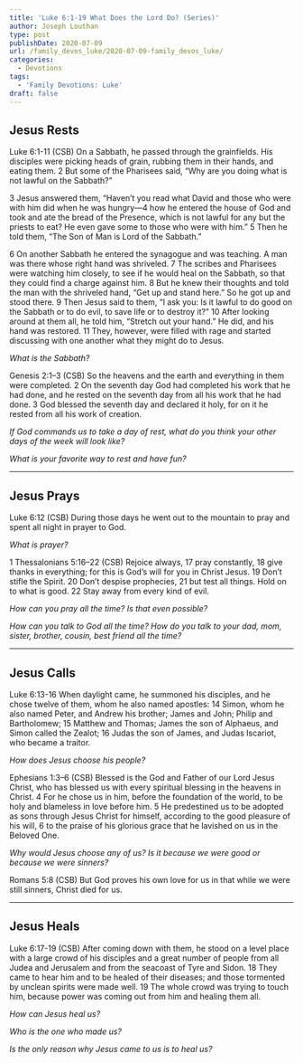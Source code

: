 ```yaml
---
title: 'Luke 6:1-19 What Does the Lord Do? (Series)'
author: Joseph Louthan
type: post
publishDate: 2020-07-09
url: /family_devos_luke/2020-07-09-family_devos_luke/
categories:
  - Devotions
tags:
  - 'Family Devotions: Luke'
draft: false
---
```


## Jesus Rests

Luke 6:1-11 (CSB) On a Sabbath, he passed through the grainfields. His disciples were picking heads of grain, rubbing them in their hands, and eating them. 2 But some of the Pharisees said, “Why are you doing what is not lawful on the Sabbath?”

3 Jesus answered them, “Haven’t you read what David and those who were with him did when he was hungry—4 how he entered the house of God and took and ate the bread of the Presence, which is not lawful for any but the priests to eat? He even gave some to those who were with him.” 5 Then he told them, “The Son of Man is Lord of the Sabbath.”

6 On another Sabbath he entered the synagogue and was teaching. A man was there whose right hand was shriveled. 7 The scribes and Pharisees were watching him closely, to see if he would heal on the Sabbath, so that they could find a charge against him. 8 But he knew their thoughts and told the man with the shriveled hand, “Get up and stand here.” So he got up and stood there. 9 Then Jesus said to them, “I ask you: Is it lawful to do good on the Sabbath or to do evil, to save life or to destroy it?” 10 After looking around at them all, he told him, “Stretch out your hand.” He did, and his hand was restored. 11 They, however, were filled with rage and started discussing with one another what they might do to Jesus.

*What is the Sabbath?*

Genesis 2:1–3 (CSB) So the heavens and the earth and everything in them were completed. 2 On the seventh day God had completed his work that he had done, and he rested on the seventh day from all his work that he had done. 3 God blessed the seventh day and declared it holy, for on it he rested from all his work of creation.

*If God commands us to take a day of rest, what do you think your other days of the week will look like?*

*What is your favorite way to rest and have fun?*

------

## Jesus Prays

Luke 6:12 (CSB) During those days he went out to the mountain to pray and spent all night in prayer to God.

*What is prayer?*

1 Thessalonians 5:16–22 (CSB) Rejoice always, 17 pray constantly, 18 give thanks in everything; for this is God’s will for you in Christ Jesus. 19 Don’t stifle the Spirit. 20 Don’t despise prophecies, 21 but test all things. Hold on to what is good. 22 Stay away from every kind of evil.

*How can you pray all the time? Is that even possible?*

*How can you talk to God all the time? How do you talk to your dad, mom, sister, brother, cousin, best friend all the time?*

------

## Jesus Calls

Luke 6:13-16 When daylight came, he summoned his disciples, and he chose twelve of them, whom he also named apostles: 14 Simon, whom he also named Peter, and Andrew his brother; James and John; Philip and Bartholomew; 15 Matthew and Thomas; James the son of Alphaeus, and Simon called the Zealot; 16 Judas the son of James, and Judas Iscariot, who became a traitor.

*How does Jesus choose his people?*

Ephesians 1:3–6 (CSB) Blessed is the God and Father of our Lord Jesus Christ, who has blessed us with every spiritual blessing in the heavens in Christ. 4 For he chose us in him, before the foundation of the world, to be holy and blameless in love before him. 5 He predestined us to be adopted as sons through Jesus Christ for himself, according to the good pleasure of his will, 6 to the praise of his glorious grace that he lavished on us in the Beloved One.

*Why would Jesus choose any of us? Is it because we were good or because we were sinners?*

Romans 5:8 (CSB) But God proves his own love for us in that while we were still sinners, Christ died for us.

------

## Jesus Heals

Luke 6:17-19 (CSB) After coming down with them, he stood on a level place with a large crowd of his disciples and a great number of people from all Judea and Jerusalem and from the seacoast of Tyre and Sidon. 18 They came to hear him and to be healed of their diseases; and those tormented by unclean spirits were made well. 19 The whole crowd was trying to touch him, because power was coming out from him and healing them all.

*How can Jesus heal us?*

*Who is the one who made us?*

*Is the only reason why Jesus came to us is to heal us?*
